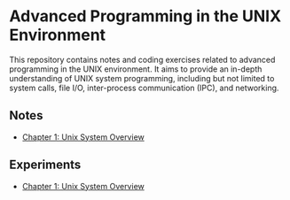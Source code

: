 # Advanced Programming in the UNIX Environment
This repository contains notes and coding exercises related to advanced programming in the UNIX environment. It aims to provide an in-depth understanding of UNIX system programming, including but not limited to system calls, file I/O, inter-process communication (IPC), and networking.

## Notes

- [Chapter 1: Unix System Overview](Notes/ch1.overview)

## Experiments

- [Chapter 1: Unix System Overview](Experiments/ch1.overview)
